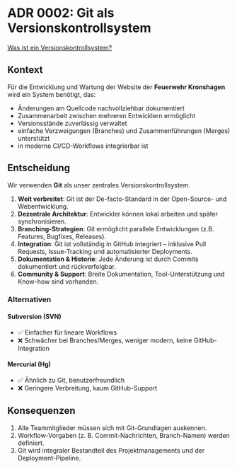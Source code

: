 # ADR 0002: Git als Versionskontrollsystem

[Was ist ein Versionskontrollsystem?](../erste-schritte/Versionskontrolle.md)

## Kontext

Für die Entwicklung und Wartung der Website der **Feuerwehr Kronshagen** wird ein System benötigt, das:

- Änderungen am Quellcode nachvollziehbar dokumentiert
- Zusammenarbeit zwischen mehreren Entwicklern ermöglicht
- Versionsstände zuverlässig verwaltet
- einfache Verzweigungen (Branches) und Zusammenführungen (Merges) unterstützt
- in moderne CI/CD-Workflows integrierbar ist

## Entscheidung

Wir verwenden **Git** als unser zentrales Versionskontrollsystem.

1. **Weit verbreitet**: Git ist der De-facto-Standard in der Open-Source- und Webentwicklung.
2. **Dezentrale Architektur**: Entwickler können lokal arbeiten und später synchronisieren.
3. **Branching-Strategien**: Git ermöglicht parallele Entwicklungen (z.B. Features, Bugfixes, Releases).
4. **Integration**: Git ist vollständig in GitHub integriert – inklusive Pull Requests, Issue-Tracking und
   automatisierter Deployments.
5. **Dokumentation & Historie**: Jede Änderung ist durch Commits dokumentiert und rückverfolgbar.
6. **Community & Support**: Breite Dokumentation, Tool-Unterstützung und Know-how sind vorhanden.

### Alternativen

#### Subversion (SVN)

- ✅ Einfacher für lineare Workflows
- ❌ Schwächer bei Branches/Merges, weniger modern, keine GitHub-Integration

#### Mercurial (Hg)

- ✅ Ähnlich zu Git, benutzerfreundlich
- ❌ Geringere Verbreitung, kaum GitHub-Support

## Konsequenzen

1. Alle Teammitglieder müssen sich mit Git-Grundlagen auskennen.
2. Workflow-Vorgaben (z. B. Commit-Nachrichten, Branch-Namen) werden definiert.
3. Git wird integraler Bestandteil des Projektmanagements und der Deployment-Pipeline.
